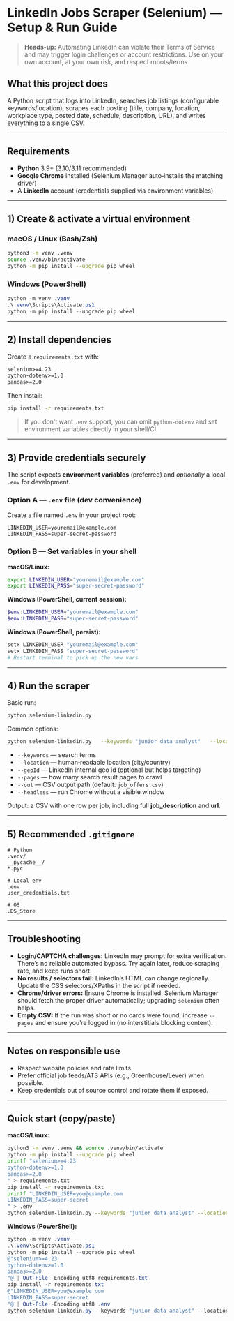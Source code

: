 
# LinkedIn Jobs Scraper (Selenium) — Setup & Run Guide

> **Heads‑up:** Automating LinkedIn can violate their Terms of Service and may trigger login challenges or account restrictions. Use on your own account, at your own risk, and respect robots/terms.

## What this project does
A Python script that logs into LinkedIn, searches job listings (configurable keywords/location), scrapes each posting (title, company, location, workplace type, posted date, schedule, description, URL), and writes everything to a single CSV.

---

## Requirements
- **Python** 3.9+ (3.10/3.11 recommended)
- **Google Chrome** installed (Selenium Manager auto‑installs the matching driver)
- A **LinkedIn** account (credentials supplied via environment variables)

---

## 1) Create & activate a virtual environment

### macOS / Linux (Bash/Zsh)
```bash
python3 -m venv .venv
source .venv/bin/activate
python -m pip install --upgrade pip wheel
```

### Windows (PowerShell)
```powershell
python -m venv .venv
.\.venv\Scripts\Activate.ps1
python -m pip install --upgrade pip wheel
```

---

## 2) Install dependencies

Create a `requirements.txt` with:
```txt
selenium>=4.23
python-dotenv>=1.0
pandas>=2.0
```

Then install:
```bash
pip install -r requirements.txt
```

> If you don't want `.env` support, you can omit `python-dotenv` and set environment variables directly in your shell/CI.

---

## 3) Provide credentials securely

The script expects **environment variables** (preferred) and *optionally* a local `.env` for development.

### Option A — `.env` file (dev convenience)
Create a file named `.env` in your project root:
```dotenv
LINKEDIN_USER=youremail@example.com
LINKEDIN_PASS=super-secret-password
```

### Option B — Set variables in your shell

**macOS/Linux:**
```bash
export LINKEDIN_USER="youremail@example.com"
export LINKEDIN_PASS="super-secret-password"
```

**Windows (PowerShell, current session):**
```powershell
$env:LINKEDIN_USER="youremail@example.com"
$env:LINKEDIN_PASS="super-secret-password"
```

**Windows (PowerShell, persist):**
```powershell
setx LINKEDIN_USER "youremail@example.com"
setx LINKEDIN_PASS "super-secret-password"
# Restart terminal to pick up the new vars
```


---

## 4) Run the scraper

Basic run:
```bash
python selenium-linkedin.py
```

Common options:
```bash
python selenium-linkedin.py   --keywords "junior data analyst"   --location "Spain"   --geoId 105646813   --pages 10   --out job_offers.csv   --headless
```

- `--keywords` — search terms
- `--location` — human‑readable location (city/country)
- `--geoId` — LinkedIn internal geo id (optional but helps targeting)
- `--pages` — how many search result pages to crawl
- `--out` — CSV output path (default: `job_offers.csv`)
- `--headless` — run Chrome without a visible window

Output: a CSV with one row per job, including full **job_description** and **url**.

---

## 5) Recommended `.gitignore`
```gitignore
# Python
.venv/
__pycache__/
*.pyc

# Local env
.env
user_credentials.txt

# OS
.DS_Store
```

---

## Troubleshooting

- **Login/CAPTCHA challenges:** LinkedIn may prompt for extra verification. There’s no reliable automated bypass. Try again later, reduce scraping rate, and keep runs short.
- **No results / selectors fail:** LinkedIn’s HTML can change regionally. Update the CSS selectors/XPaths in the script if needed.
- **Chrome/driver errors:** Ensure Chrome is installed. Selenium Manager should fetch the proper driver automatically; upgrading `selenium` often helps.
- **Empty CSV:** If the run was short or no cards were found, increase `--pages` and ensure you’re logged in (no interstitials blocking content).

---

## Notes on responsible use
- Respect website policies and rate limits.
- Prefer official job feeds/ATS APIs (e.g., Greenhouse/Lever) when possible.
- Keep credentials out of source control and rotate them if exposed.

---

## Quick start (copy/paste)

**macOS/Linux:**
```bash
python3 -m venv .venv && source .venv/bin/activate
python -m pip install --upgrade pip wheel
printf "selenium>=4.23
python-dotenv>=1.0
pandas>=2.0
" > requirements.txt
pip install -r requirements.txt
printf "LINKEDIN_USER=you@example.com
LINKEDIN_PASS=super-secret
" > .env
python selenium-linkedin.py --keywords "junior data analyst" --location "Spain" --pages 5 --headless
```

**Windows (PowerShell):**
```powershell
python -m venv .venv
.\.venv\Scripts\Activate.ps1
python -m pip install --upgrade pip wheel
@"selenium>=4.23
python-dotenv>=1.0
pandas>=2.0
"@ | Out-File -Encoding utf8 requirements.txt
pip install -r requirements.txt
@"LINKEDIN_USER=you@example.com
LINKEDIN_PASS=super-secret
"@ | Out-File -Encoding utf8 .env
python selenium-linkedin.py --keywords "junior data analyst" --location "Spain" --pages 5 --headless
```

